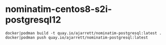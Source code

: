 # nominatim-centos8-s2i-postgresql12


```
docker|podman build -t quay.io/ajarrett/nominatim-postgresql:latest .
docker|podman push quay.io/ajarrett/nominatim-postgresql:latest
```
